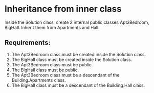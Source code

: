 # Inheritance from inner class

Inside the Solution class, create 2 internal public classes Apt3Bedroom, BigHall.
Inherit them from Apartments and Hall.


## Requirements:
1. The Apt3Bedroom class must be created inside the Solution class.
2. The BigHall class must be created inside the Solution class.
3. The Apt3Bedroom class must be public.
4. The BigHall class must be public.
5. The Apt3Bedroom class must be a descendant of the Building.Apartments class.
6. The BigHall class must be a descendant of the Building.Hall class.